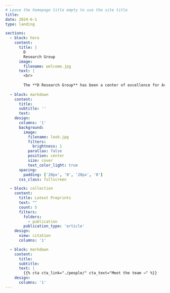 ```yaml
---
# Leave the homepage title empty to use the site title
title:
date: 2024-6-1
type: landing

sections:
  - block: hero
    content:
      title: |
        D
        Research Group
      image:
        filename: welcome.jpg
      text: |
        <br>
        
        The **D Research Group** has been a center of excellence for Artificial Intelligence research, teaching, and practice since its founding in 2022.
  
  - block: markdown
    content:
      title:
      subtitle: ''
      text:
    design:
      columns: '1'
      background:
        image: 
          filename: look.jpg
          filters:
            brightness: 1
          parallax: false
          position: center
          size: cover
          text_color_light: true
      spacing:
        padding: ['20px', '0', '20px', '0']
      css_class: fullscreen

  - block: collection
    content:
      title: Latest Preprints
      text: ""
      count: 5
      filters:
        folders:
          - publication
        publication_type: 'article'
    design:
      view: citation
      columns: '1'

  - block: markdown
    content:
      title:
      subtitle:
      text: |
        {{% cta cta_link="./people/" cta_text="Meet the team →" %}}
    design:
      columns: '1'
---
```

